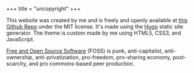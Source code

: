 +++
title = "uncopyright"
+++

This website was created by me and is freely and openly available at [this Github Repo](https://github.com/blakeruprecht/blakeruprecht.github.io) under the MIT license. It's made using the [Hugo](https://gohugo.io/) static site generator. The theme is custom made by me using HTML5, CSS3, and JavaScript.

[Free and Open Source Software](https://en.wikipedia.org/wiki/Free_and_open-source_software) (FOSS) is punk, anti-capitalist, anti-ownership, anti-privatiziation, pro-freedom, pro-sharing economy, post-scarcity, and pro commons-based peer production.

